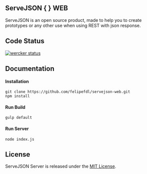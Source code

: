 ## ServeJSON { } WEB

ServeJSON is an open source product, made to help you to create prototypes or any other use when using REST with json response.

## Code Status

[![wercker status](https://app.wercker.com/status/6440277fc78e2e22058ad88b1e3d5be8/m "wercker status")](https://app.wercker.com/project/bykey/6440277fc78e2e22058ad88b1e3d5be8)

## Documentation

#### Installation
```
git clone https://github.com/felipefdl/servejson-web.git
npm install
```

#### Run Build
```
gulp default
```

#### Run Server
```
node index.js
```

## License

ServeJSON Server is released under the [MIT License](https://github.com/felipefdl/servejson-web/blob/master/LICENSE).
